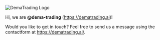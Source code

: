 ![DemaTrading Logo](https://dematrading.ai/wp-content/uploads/2021/05/DemaTrading-text-transparant.png)

Hi, we are **@dema-trading** (https://dematrading.ai)!

Would you like to get in touch? Feel free to send us a message using the contactform at https://dematrading.ai/.

